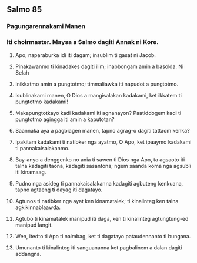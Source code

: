 Salmo 85
--------

### Pagungarennakami Manen

### Iti choirmaster. Maysa a Salmo dagiti Annak ni Kore.

1. Apo, naparaburka idi iti dagam;
   insublim ti gasat ni Jacob.
2. Pinakawanmo ti kinadakes dagiti ilim;
   inabbongam amin a basolda. Ni Selah
3. Inikkatmo amin a pungtotmo;
   timmaliawka iti napudot a pungtotmo.

4. Isublinakami manen, O Dios a mangisalakan kadakami, ket ikkatem ti pungtotmo kadakami!
5. Makapungtotkayo kadi kadakami iti agnanayon?
   Paatiddogem kadi ti pungtotmo agingga iti amin a kaputotan?
6. Saannaka aya a pagbiagen manen, tapno agrag-o dagiti tattaom kenka?
7. Ipakitam kadakami ti natibker nga ayatmo, O Apo, ket ipaaymo kadakami ti pannakaisalakanmo.

8. Bay-anyo a denggenko no ania ti sawen ti Dios nga Apo, ta agsaoto iti talna kadagiti taona, kadagiti sasantona;
   ngem saanda koma nga agsubli iti kinamaag.
9. Pudno nga asideg ti pannakaisalakanna kadagiti agbuteng kenkuana, tapno agtaeng ti dayag iti dagatayo.

10. Agtunos ti natibker nga ayat ken kinamatalek;
    ti kinalinteg ken talna agkikinnablaawda.
11. Agtubo ti kinamatalek manipud iti daga, ken ti kinalinteg agtungtung-ed manipud langit.
12. Wen, itedto ti Apo ti naimbag, ket ti dagatayo pataudennanto ti bungana.
13. Umunanto ti kinalinteg iti sanguananna
    ket pagbalinem a dalan dagiti addangna.